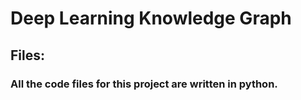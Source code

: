 # Deep Learning Knowledge Graph
## Files:
### All the code files for this project are written in python.

